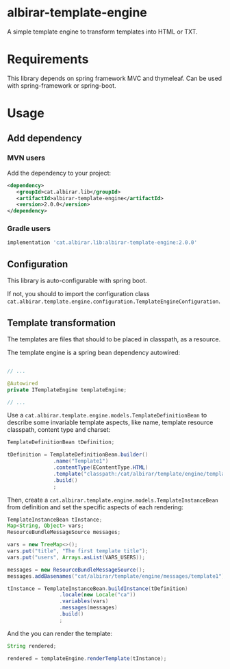 # albirar-template-engine

A simple template engine to transform templates into HTML or TXT.

# Requirements

This library depends on spring framework MVC and thymeleaf.
Can be used with spring-framework or spring-boot.

# Usage

## Add dependency

### MVN users

Add the dependency to your project:

```xml
<dependency>
   <groupId>cat.albirar.lib</groupId>
   <artifactId>albirar-template-engine</artifactId>
   <version>2.0.0</version>
</dependency>
```

### Gradle users

```gradle
implementation 'cat.albirar.lib:albirar-template-engine:2.0.0'
```
## Configuration

This library is auto-configurable with spring boot.

If not, you should to import the configuration class `cat.albirar.template.engine.configuration.TemplateEngineConfiguration`.

## Template transformation

The templates are files that should to be placed in classpath, as a resource.

The template engine is a spring bean dependency autowired:

```java

// ...

@Autowired
private ITemplateEngine templateEngine;

// ...

```

Use a `cat.albirar.template.engine.models.TemplateDefinitionBean` to describe some invariable template aspects, like name, template resource classpath, content type and charset:

```java
TemplateDefinitionBean tDefinition;

tDefinition = TemplateDefinitionBean.builder()
               .name("Template1")
               .contentType(EContentType.HTML)
               .template("classpath:/cat/albirar/template/engine/templates/simpleTemplate.html")
               .build()
               ;
```

Then, create a `cat.albirar.template.engine.models.TemplateInstanceBean` from definition and set the specific aspects of each rendering:

```java
TemplateInstanceBean tInstance;
Map<String, Object> vars;
ResourceBundleMessageSource messages;

vars = new TreeMap<>();
vars.put("title", "The first template title");
vars.put("users", Arrays.asList(VARS_USERS));

messages = new ResourceBundleMessageSource();
messages.addBasenames("cat/albirar/template/engine/messages/template1");

tInstance = TemplateInstanceBean.buildInstance(tDefinition)
                 .locale(new Locale("ca"))
                 .variables(vars)
                 .messages(messages)
                 .build()
                 ;
```

And the you can render the template:

```java
String rendered;

rendered = templateEngine.renderTemplate(tInstance);

```
